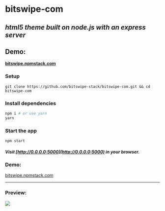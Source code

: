 # bitswipe-com

## _html5 theme built on node.js with an express server_

## Demo:

**[bitswipe.npmstack.com](//bitswipe.npmstack.com)**

### Setup

```
git clone https://github.com/bitswipe-stack/bitswipe-com.git && cd bitswipe-com
```

### Install dependencies

```sh
npm i # or use yarn
yarn
```

### Start the app

```
npm start
```

##### Visit [http://0.0.0.0:5000](http://0.0.0.0:5000) in your browser.

### Demo:

[bitswipe.npmstack.com](//bitswipe.npmstack.com)

---

### Preview:

![](preview.jpg)
